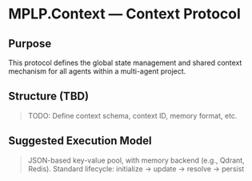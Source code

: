 # MPLP.Context — Context Protocol

## Purpose
This protocol defines the global state management and shared context mechanism for all agents within a multi-agent project.

## Structure (TBD)
> TODO: Define context schema, context ID, memory format, etc.

## Suggested Execution Model
> JSON-based key-value pool, with memory backend (e.g., Qdrant, Redis).
> Standard lifecycle: initialize → update → resolve → persist
